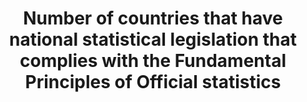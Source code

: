 ---
source_agency_staff_email: jpark@omb.eop.gov
source_agency_survey_dataset: SSP/OIRA/OMB/EOP
graph_title: null
title: >-
  Number  of  countries  that  have  national  statistical  legislation  that  complies  with  the  Fundamental  Principles  of  Official  statistics
permalink: /17-18-2/
sdg_goal: 17
layout: indicator
indicator: 17.18.2
indicator_variable: nso_law
graph: null
graph_type_description: Not  suitable
graph_status_notes: Posted
variable_description: null
variable_notes: null
un_designated_tier: '3'
un_custodial_agency: "UNSD,  PARIS21,  Regional  Commissions,  World  Bank"
target_id: '17.18'
has_metadata: true
goal_meta_link: 'http://unstats.un.org/sdgs/files/metadata-compilation/Metadata-Goal-17.pdf'
goal_meta_link_page: 32
indicator_name: >-
  Number  of  countries  that  have  national  statistical  legislation  that  complies  with  the  Fundamental  Principles  of  Official  statistics
target: >-
  By  2020,  enhance  capacity-building  support  to  developing  countries,  including  for  least  developed  countries  and  small  island  developing  States,  to  increase  significantly  the  availability  of  high-quality,  timely  and  reliable  data  disaggregated  by  income,  gender,  age,  race,  ethnicity,  migratory  status,  disability,  geographic  location  and  other  characteristics  relevant  in  national  contexts.
source_title: null
source_notes: null
published: true
actual_indicator_available: >-
  Existence  of  national  statistical  legislation  that  complies  with  the  Fundamental  Principles  of  Official  Statistics
periodicity: Annual
unit_of_measure: Yes/no
source_url: >-
  https://www.whitehouse.gov/omb/inforeg_statpolicy  (see  Legislation  and  Related  Policy  Guidance)
source_agency_staff_name: Jennifer  Park
us_method_of_computation: >-
  This  is  a  dichotomous  variable.  In  the  US,  several  national  laws  providing  this  coverage  are  relevant.  For  coding  purposes,  we  consider  three  most  relevant:  the  Paperwork  Reduction  Act,  which  gives  authority  to  the  Administrator  of  the  Office  of  Information  and  Regulatory  Affairs  to  designate  a  Chief  Statistician  with  professional  credentials  and  to  designate  the  responsibility  of  ensuring  official  national  statistics  reflect  relevance,  accuracy,  and  objectivity.  The  Confidential  Information  Protection  and  Statistical  Efficiency  Act  protects  the  confidentialty  of  infomration  provided  for  solely  statistical  purposes.  The  Information  Quality  Act  ensures  that  the  quality  of  infomration  collected  is  commesurate  with  its  intended  use  and  provides  a  means  for  the  public  to  challenge  (and  thereby  ensure)  the  quality  of  information  collected.
---